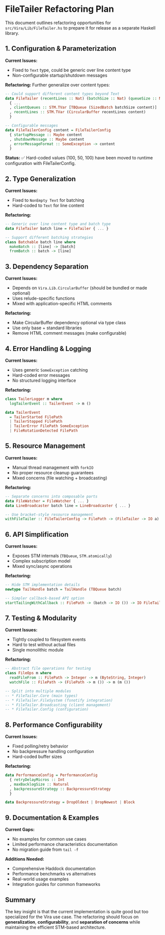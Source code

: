 # FileTailer Refactoring Plan

This document outlines refactoring opportunities for `src/Vira/Lib/FileTailer.hs` to prepare it for release as a separate Haskell library.

## 1. Configuration & Parameterization

**Current Issues:**
- Fixed to `Text` type, could be generic over line content type
- Non-configurable startup/shutdown messages

**Refactoring:**
Further generalize over content types:
```haskell
-- Could support different content types beyond Text
data FileTailer (recentLines :: Nat) (batchSize :: Nat) (queueSize :: Nat) content = FileTailer
  { ...
  , clientQueues :: STM.TVar [TBQueue (SizedBatch batchSize content)]
  , recentLines :: STM.TVar (CircularBuffer recentLines content)
  }

-- Configurable messages
data FileTailerConfig content = FileTailerConfig
  { startupMessage :: Maybe content
  , shutdownMessage :: Maybe content
  , errorMessageFormat :: SomeException -> content
  }
```

**Status:** ✅ Hard-coded values (100, 50, 100) have been moved to runtime configuration with FileTailerConfig.

## 2. Type Generalization

**Current Issues:**
- Fixed to `NonEmpty Text` for batching
- Hard-coded to `Text` for line content

**Refactoring:**
```haskell
-- Generic over line content type and batch type
data FileTailer batch line = FileTailer { ... }

-- Support different batching strategies
class Batchable batch line where
  makeBatch :: [line] -> [batch]
  fromBatch :: batch -> [line]
```

## 3. Dependency Separation

**Current Issues:**
- Depends on `Vira.Lib.CircularBuffer` (should be bundled or made optional)
- Uses relude-specific functions
- Mixed with application-specific HTML comments

**Refactoring:**
- Make CircularBuffer dependency optional via type class
- Use only base + standard libraries
- Remove HTML comment messages (make configurable)

## 4. Error Handling & Logging

**Current Issues:**
- Uses generic `SomeException` catching
- Hard-coded error messages
- No structured logging interface

**Refactoring:**
```haskell
class TailerLogger m where
  logTailerEvent :: TailerEvent -> m ()

data TailerEvent 
  = TailerStarted FilePath
  | TailerStopped FilePath  
  | TailerError FilePath SomeException
  | FileRotationDetected FilePath
```

## 5. Resource Management

**Current Issues:**
- Manual thread management with `forkIO`
- No proper resource cleanup guarantees
- Mixed concerns (file watching + broadcasting)

**Refactoring:**
```haskell
-- Separate concerns into composable parts
data FileWatcher = FileWatcher { ... }
data LineBroadcaster batch line = LineBroadcaster { ... }

-- Use bracket-style resource management
withFileTailer :: FileTailerConfig -> FilePath -> (FileTailer -> IO a) -> IO a
```

## 6. API Simplification

**Current Issues:**
- Exposes STM internals (`TBQueue`, `STM.atomically`)
- Complex subscription model
- Mixed sync/async operations

**Refactoring:**
```haskell
-- Hide STM implementation details
newtype TailHandle batch = TailHandle (TBQueue batch)

-- Simpler callback-based API option
startTailingWithCallback :: FilePath -> (batch -> IO ()) -> IO FileTailer
```

## 7. Testing & Modularity

**Current Issues:**
- Tightly coupled to filesystem events
- Hard to test without actual files
- Single monolithic module

**Refactoring:**
```haskell
-- Abstract file operations for testing
class FileOps m where
  readFileFrom :: FilePath -> Integer -> m (ByteString, Integer)
  watchFile :: FilePath -> (FilePath -> m ()) -> m (m ())

-- Split into multiple modules
-- * FileTailer.Core (main types)
-- * FileTailer.FileSystem (fsnotify integration)  
-- * FileTailer.Broadcasting (client management)
-- * FileTailer.Config (configuration)
```

## 8. Performance Configurability

**Current Issues:**
- Fixed polling/retry behavior
- No backpressure handling configuration
- Hard-coded buffer sizes

**Refactoring:**
```haskell
data PerformanceConfig = PerformanceConfig
  { retryDelayMicros :: Int
  , maxBacklogSize :: Natural
  , backpressureStrategy :: BackpressureStrategy
  }

data BackpressureStrategy = DropOldest | DropNewest | Block
```

## 9. Documentation & Examples

**Current Gaps:**
- No examples for common use cases
- Limited performance characteristics documentation
- No migration guide from `tail -f`

**Additions Needed:**
- Comprehensive Haddock documentation
- Performance benchmarks vs alternatives
- Real-world usage examples
- Integration guides for common frameworks

## Summary

The key insight is that the current implementation is quite good but too specialized for the Vira use case. The refactoring should focus on **generalization**, **configurability**, and **separation of concerns** while maintaining the efficient STM-based architecture.